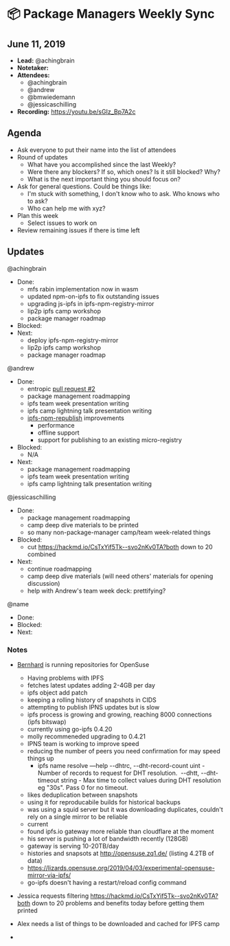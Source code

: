 # 📦 Package Managers Weekly Sync

## June 11, 2019

- **Lead:** @achingbrain
- **Notetaker:**
- **Attendees:**
  - @achingbrain
  - @andrew
  - @bmwiedemann
  - @jessicaschilling
- **Recording:** https://youtu.be/sGIz_Bp7A2c

## Agenda

- Ask everyone to put their name into the list of attendees
- Round of updates
  - What have you accomplished since the last Weekly?
  - Were there any blockers? If so, which ones? Is it still blocked? Why?
  - What is the next important thing you should focus on?
- Ask for general questions. Could be things like:
  - I'm stuck with something, I don't know who to ask. Who knows who to ask?
  - Who can help me with xyz?
- Plan this week
  - Select issues to work on
- Review remaining issues if there is time left

## Updates

@achingbrain
- Done:
  - mfs rabin implementation now in wasm
  - updated npm-on-ipfs to fix outstanding issues
  - upgrading js-ipfs in ipfs-npm-registry-mirror
  - lip2p ipfs camp workshop
  - package manager roadmap
- Blocked:
- Next:
  - deploy ipfs-npm-registry-mirror
  - lip2p ipfs camp workshop
  - package manager roadmap

@andrew
- Done:
  - entropic [pull request #2](https://github.com/entropic-dev/entropic/pull/181)
  - package management roadmapping
  - ipfs team week presentation writing
  - ipfs camp lightning talk presentation writing
  - [ipfs-npm-republish](https://github.com/andrew/ipfs-npm-republish) improvements
    - performance
    - offline support
    - support for publishing to an existing micro-registry
- Blocked:
  - N/A
- Next:
  - package management roadmapping
  - ipfs team week presentation writing
  - ipfs camp lightning talk presentation writing


@jessicaschilling
- Done:
  - package management roadmapping
  - camp deep dive materials to be printed
  - so many non-package-manager camp/team week-related things
- Blocked:
  - cut https://hackmd.io/CsTxYif5Tk--svo2nKv0TA?both down to 20 combined
- Next:
  - continue roadmapping
  - camp deep dive materials (will need others' materials for opening discussion)
  - help with Andrew's team week deck: prettifying?

@name
- Done:
- Blocked:
- Next:


### Notes

- [Bernhard](https://github.com/bmwiedemann) is running repositories for OpenSuse
  - Having problems with IPFS
  - fetches latest updates adding 2-4GB per day
  - ipfs object add patch
  - keeping a rolling history of snapshots in CIDS
  - attempting to publish IPNS updates but is slow
  - ipfs process is growing and growing, reaching 8000 connections (ipfs bitswap)
  - currently using go-ipfs 0.4.20
  - molly recommeneded upgrading to 0.4.21
  - IPNS team is working to improve speed
  - reducing the number of peers you need confirmation for may speed things up
    - ipfs name resolve —help --dhtrc, --dht-record-count uint   - Number of records to request for DHT resolution.   --dhtt,  --dht-timeout      string - Max time to collect values during DHT resolution eg "30s". Pass 0 for no timeout.
  - likes deduplication between snapshots
  - using it for reproducabile builds for historical backups
  - was using a squid server but it was downloading duplicates, couldn't rely on a single mirror to be reliable
  - current
  - found ipfs.io gateway more reliable than cloudflare at the moment
  - his server is pushing a lot of bandwidth recently (128GB)
  - gateway is serving 10-20TB/day
  - histories and snapsots at http://opensuse.zq1.de/ (listing 4.2TB of data)
  - https://lizards.opensuse.org/2019/04/03/experimental-opensuse-mirror-via-ipfs/
  - go-ipfs doesn't having a restart/reload config command

- Jessica requests filtering https://hackmd.io/CsTxYif5Tk--svo2nKv0TA?both down to 20 problems and benefits today before getting them printed
- Alex needs a list of things to be downloaded and cached for IPFS camp
-